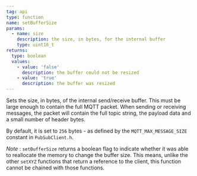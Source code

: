 ```yaml
---
tag: api
type: function
name: setBufferSize
params:
  - name: size
    description: the size, in bytes, for the internal buffer
    type: uint16_t
returns:
  type: boolean
  values:
    - value: 'false'
      description: the buffer could not be resized
    - value: 'true'
      description: the buffer was resized
---
```


Sets the size, in bytes, of the internal send/receive buffer. This must be large
enough to contain the full MQTT packet. When sending or receiving messages,
the packet will contain the full topic string, the payload data and a small number
of header bytes.

By default, it is set to `256` bytes - as defined by the `MQTT_MAX_MESSAGE_SIZE`
constant in `PubSubClient.h`.

*Note* : `setBufferSize` returns a boolean flag to indicate whether it was able
to reallocate the memory to change the buffer size. This means, unlike the other
`setXYZ` functions that return a reference to the client, this function cannot be
chained with those functions.
